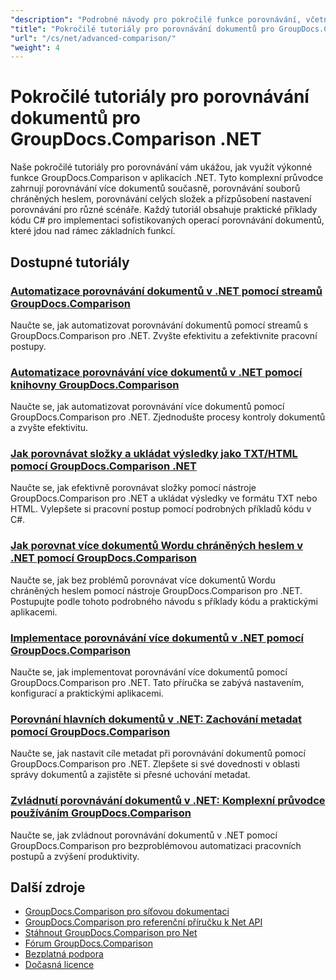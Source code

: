 ```yaml
---
"description": "Podrobné návody pro pokročilé funkce porovnávání, včetně porovnávání více dokumentů, nastavení porovnávání a chráněných dokumentů."
"title": "Pokročilé tutoriály pro porovnávání dokumentů pro GroupDocs.Comparison .NET"
"url": "/cs/net/advanced-comparison/"
"weight": 4
---
```


# Pokročilé tutoriály pro porovnávání dokumentů pro GroupDocs.Comparison .NET

Naše pokročilé tutoriály pro porovnávání vám ukážou, jak využít výkonné funkce GroupDocs.Comparison v aplikacích .NET. Tyto komplexní průvodce zahrnují porovnávání více dokumentů současně, porovnávání souborů chráněných heslem, porovnávání celých složek a přizpůsobení nastavení porovnávání pro různé scénáře. Každý tutoriál obsahuje praktické příklady kódu C# pro implementaci sofistikovaných operací porovnávání dokumentů, které jdou nad rámec základních funkcí.

## Dostupné tutoriály

### [Automatizace porovnávání dokumentů v .NET pomocí streamů GroupDocs.Comparison](./net-document-comparison-groupdocs-streams/)
Naučte se, jak automatizovat porovnávání dokumentů pomocí streamů s GroupDocs.Comparison pro .NET. Zvyšte efektivitu a zefektivnite pracovní postupy.

### [Automatizace porovnávání více dokumentů v .NET pomocí knihovny GroupDocs.Comparison](./groupdocs-comparison-net-multi-doc-automation/)
Naučte se, jak automatizovat porovnávání více dokumentů pomocí GroupDocs.Comparison pro .NET. Zjednodušte procesy kontroly dokumentů a zvyšte efektivitu.

### [Jak porovnávat složky a ukládat výsledky jako TXT/HTML pomocí GroupDocs.Comparison .NET](./groupdocs-comparison-net-folder-comparison-tutorial/)
Naučte se, jak efektivně porovnávat složky pomocí nástroje GroupDocs.Comparison pro .NET a ukládat výsledky ve formátu TXT nebo HTML. Vylepšete si pracovní postup pomocí podrobných příkladů kódu v C#.

### [Jak porovnat více dokumentů Wordu chráněných heslem v .NET pomocí GroupDocs.Comparison](./compare-password-protected-docs-groupdocs-dotnet/)
Naučte se, jak bez problémů porovnávat více dokumentů Wordu chráněných heslem pomocí nástroje GroupDocs.Comparison pro .NET. Postupujte podle tohoto podrobného návodu s příklady kódu a praktickými aplikacemi.

### [Implementace porovnávání více dokumentů v .NET pomocí GroupDocs.Comparison](./implement-multi-doc-comparison-groupdocs-net/)
Naučte se, jak implementovat porovnávání více dokumentů pomocí GroupDocs.Comparison pro .NET. Tato příručka se zabývá nastavením, konfigurací a praktickými aplikacemi.

### [Porovnání hlavních dokumentů v .NET: Zachování metadat pomocí GroupDocs.Comparison](./groupdocs-comparison-net-metadata-target/)
Naučte se, jak nastavit cíle metadat při porovnávání dokumentů pomocí GroupDocs.Comparison pro .NET. Zlepšete si své dovednosti v oblasti správy dokumentů a zajistěte si přesné uchování metadat.

### [Zvládnutí porovnávání dokumentů v .NET: Komplexní průvodce používáním GroupDocs.Comparison](./mastering-document-comparison-groupdocs-dotnet/)
Naučte se, jak zvládnout porovnávání dokumentů v .NET pomocí GroupDocs.Comparison pro bezproblémovou automatizaci pracovních postupů a zvýšení produktivity.

## Další zdroje

- [GroupDocs.Comparison pro síťovou dokumentaci](https://docs.groupdocs.com/comparison/net/)
- [GroupDocs.Comparison pro referenční příručku k Net API](https://reference.groupdocs.com/comparison/net/)
- [Stáhnout GroupDocs.Comparison pro Net](https://releases.groupdocs.com/comparison/net/)
- [Fórum GroupDocs.Comparison](https://forum.groupdocs.com/c/comparison)
- [Bezplatná podpora](https://forum.groupdocs.com/)
- [Dočasná licence](https://purchase.groupdocs.com/temporary-license/)